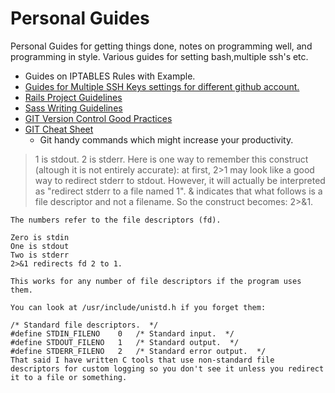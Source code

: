 Personal Guides
======

Personal Guides for getting things done, notes on programming well, and programming in style. Various guides for
setting bash,multiple ssh's etc.

*  Guides on IPTABLES Rules with Example.
*  [Guides for Multiple SSH Keys settings for different github account.](/multiple_ssh_keys_settings.md)
*  [Rails Project Guidelines](/rails_guidelines.md)
*  [Sass Writing Guidelines](/sass_writing_practices.md)
*  [GIT Version Control Good Practices](/version_control_good_practices.md)
*  [GIT Cheat Sheet](/git_sheet.md)
   *  Git handy commands which might increase your productivity.

> 1 is stdout. 2 is stderr.
> Here is one way to remember this construct (altough it is not entirely accurate): at first, 2>1 may look like a good way to redirect stderr to stdout. However, it will actually be interpreted as "redirect stderr to a file named 1". & indicates that what follows is a file descriptor and not a filename. So the construct becomes: 2>&1.

```
The numbers refer to the file descriptors (fd).

Zero is stdin
One is stdout
Two is stderr
2>&1 redirects fd 2 to 1.

This works for any number of file descriptors if the program uses them.

You can look at /usr/include/unistd.h if you forget them:

/* Standard file descriptors.  */
#define STDIN_FILENO    0   /* Standard input.  */
#define STDOUT_FILENO   1   /* Standard output.  */
#define STDERR_FILENO   2   /* Standard error output.  */
That said I have written C tools that use non-standard file descriptors for custom logging so you don't see it unless you redirect it to a file or something.
```
